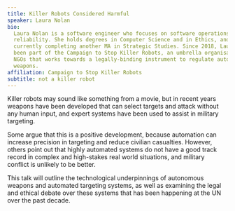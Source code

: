 ```yaml
---
title: Killer Robots Considered Harmful
speaker: Laura Nolan
bio:
  Laura Nolan is a software engineer who focuses on software operations and
  reliability. She holds degrees in Computer Science and in Ethics, and is
  currently completing another MA in Strategic Studies. Since 2018, Laura has
  been part of the Campaign to Stop Killer Robots, an umbrella organisation of
  NGOs that works towards a legally-binding instrument to regulate autonomous
  weapons.
affiliation: Campaign to Stop Killer Robots
subtitle: not a killer robot
---
```


Killer robots may sound like something from a movie, but in recent years weapons
have been developed that can select targets and attack without any human input,
and expert systems have been used to assist in military targeting.

Some argue that this is a positive development, because automation can increase
precision in targeting and reduce civilian casualties. However, others point out
that highly automated systems do not have a good track record in complex and
high-stakes real world situations, and military conflict is unlikely to be
better.

This talk will outline the technological underpinnings of autonomous weapons and
automated targeting systems, as well as examining the legal and ethical debate
over these systems that has been happening at the UN over the past decade.
